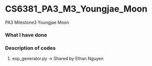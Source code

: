 # CS6381_PA3_M3_Youngjae_Moon
PA3 Milestone3 Youngjae Moon

### What I have done


### Description of codes

1. exp_generator.py -> Shared by Ethan Nguyen
